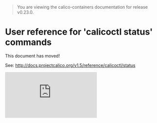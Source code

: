 > You are viewing the calico-containers documentation for release v0.23.0.

# User reference for 'calicoctl status' commands

This document has moved!

See: http://docs.projectcalico.org/v1.5/reference/calicoctl/status

[![Analytics](https://calico-ga-beacon.appspot.com/UA-52125893-3/calico-containers/docs/calicoctl/status.md?pixel)](https://github.com/igrigorik/ga-beacon)
